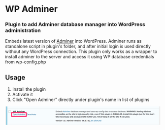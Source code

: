 # WP Adminer

### Plugin to add Adminer database manager into WordPress administration

Embeds latest version of [Adminer](https://www.adminer.org) into WordPress. Adminer runs as standalone script in plugin's folder, and after initial login is used directly without any WordPress connection. This plugin only works as a wrapper to install adminer to the server and access it using WP database credentials from wp-config.php

## Usage
1. Install the plugin
2. Activate it
3. Click "Open Adminer" directly under plugin's name in list of plugins

![](docs/screenshot.png)

